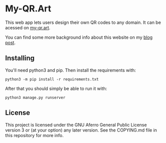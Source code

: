# My-QR.Art

This web app lets users design their own QR codes to any domain. It
can be acessed on [my-qr.art](https://my-qr.art/).

You can find some more background info about this website on my
[blog post](https://marienraat.nl/hacking-qr-codes.html).

## Installing

You'll need python3 and pip. Then install the requirements with:

```
python3 -m pip install -r requirements.txt
```

After that you should simply be able to run it with:

```
python3 manage.py runserver
```

## License

This project is licensed under the GNU Aferro General Public License
version 3 or (at your option) any later version. See the COPYING.md
file in this repository for more info.
